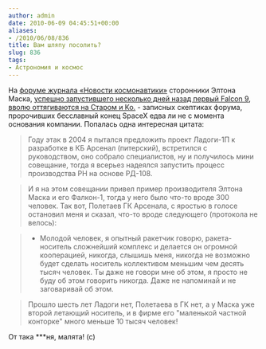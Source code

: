 ```yaml
---
author: admin
date: 2010-06-09 04:45:51+00:00
aliases:
- /2010/06/08/836
title: Вам шляпу посолить?
slug: 836
tags:
- Астрономия и космос
---
```


На [форуме журнала «Новости космонавтики»](http://www.novosti-kosmonavtiki.ru/phpBB2/) сторонники Элтона Маска, [успешно запустившего несколько дней назад первый Falcon 9](http://blog.not-a-kernel-guy.com/2010/06/04/829), [вволю оттягиваются на Старом и Ко.](http://www.novosti-kosmonavtiki.ru/phpBB2/viewtopic.php?t=2123&postdays=0&postorder=asc&start=3375) - записных скептиках форума, пророчивших бесславный конец SpaceX едва ли не с момента основания компании. Попалась одна интересная цитата:

> Году этак в 2004 я пытался предложить проект Ладоги-1П к разработке в КБ Арсенал (питерский), встретился с руководством, оно собрало специалистов, ну и получилось мини совещание, тогда я всерьез надеялся запустить процесс производства РН на основе РД-108. 

> И я на этом совещании привел пример производителя Элтона Маска и его Фалкон-1, тогда у него было что-то вроде 300 человек. Так вот, Полетаев ГК Арсенала, с яростью в голосе остановил меня и сказал, что-то вроде следующего (протокола не велось):

> - Молодой человек, я опытный ракетчик говорю, ракета-носитель сложнейший комплекс и делается он огромной кооперацией, никогда, слышишь меня, никогда не возможно будет сделать носитель коллективом меньшим чем десять тысяч человек. Ты даже не говори мне об этом, я просто не буду об этом говорить никогда. Даже не напоминай и не заговаривай об этом. 

> Прошло шесть лет Ладоги нет, Полетаева в ГК нет, а у Маска уже второй летающий носитель, и в фирме его "маленькой частной конторке" много меньше 10 тысяч человек!

От така ***ня, малята! (с)

